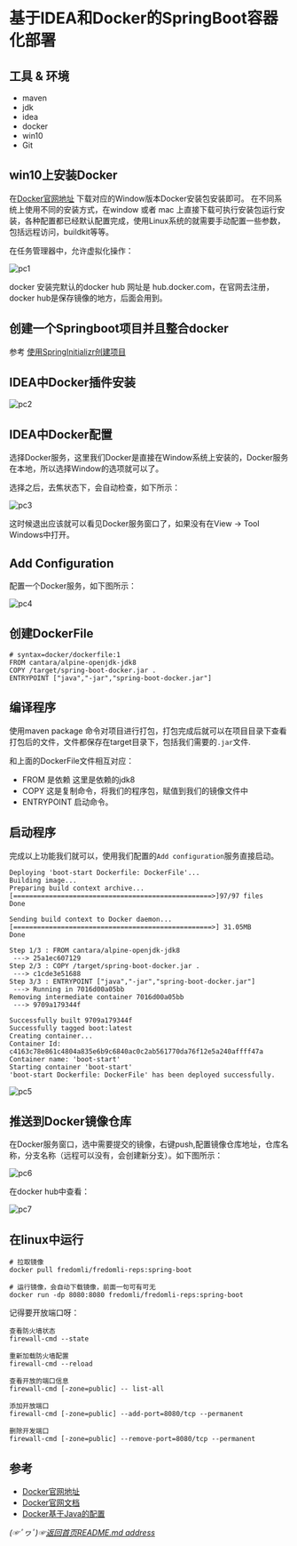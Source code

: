 # 基于IDEA和Docker的SpringBoot容器化部署

## 工具 & 环境
* maven
* jdk
* idea
* docker
* win10
* Git

## win10上安装Docker
在[Docker官网地址](https://www.docker.com/) 下载对应的Window版本Docker安装包安装即可。
在不同系统上使用不同的安装方式，在window 或者 mac 上直接下载可执行安装包运行安装，各种配置都已经默认配置完成，使用Linux系统的就需要手动配置一些参数，包括远程访问，buildkit等等。

在任务管理器中，允许虚拟化操作：

![pc1](https://gitee.com/fredomli/fredomli-picture/raw/picgo/static/images/wordpress/window10-install-docker.png)

docker 安装完默认的docker hub 网址是 hub.docker.com，在官网去注册，docker hub是保存镜像的地方，后面会用到。

## 创建一个Springboot项目并且整合docker
参考 [使用SpringInitializr创建项目](https://github.com/fredomli/java-standard/blob/main/docs/spring/spring/使用SpringInitializr创建项目.md)


## IDEA中Docker插件安装

![pc2](https://gitee.com/fredomli/fredomli-picture/raw/picgo/static/images/wordpress/install-docker-plugin.png)


## IDEA中Docker配置
选择Docker服务，这里我们Docker是直接在Window系统上安装的，Docker服务在本地，所以选择Window的选项就可以了。

选择之后，去焦状态下，会自动检查，如下所示：

![pc3](https://gitee.com/fredomli/fredomli-picture/raw/picgo/static/images/wordpress/idea-docker-config.png)

这时候退出应该就可以看见Docker服务窗口了，如果没有在View -> Tool Windows中打开。

## Add Configuration
配置一个Docker服务，如下图所示：

![pc4](https://gitee.com/fredomli/fredomli-picture/raw/picgo/static/images/wordpress/docker-add-configration.png)


## 创建DockerFile

```docker
# syntax=docker/dockerfile:1
FROM cantara/alpine-openjdk-jdk8
COPY /target/spring-boot-docker.jar .
ENTRYPOINT ["java","-jar","spring-boot-docker.jar"]
```

## 编译程序
使用maven package 命令对项目进行打包，打包完成后就可以在项目目录下查看打包后的文件，文件都保存在target目录下，包括我们需要的`.jar`文件.

和上面的DockerFile文件相互对应：
* FROM 是依赖 这里是依赖的jdk8
* COPY 这是复制命令，将我们的程序包，赋值到我们的镜像文件中
* ENTRYPOINT 启动命令。

## 启动程序
完成以上功能我们就可以，使用我们配置的`Add configuration`服务直接启动。

```text
Deploying 'boot-start Dockerfile: DockerFile'...
Building image...
Preparing build context archive...
[==================================================>]97/97 files
Done

Sending build context to Docker daemon...
[==================================================>] 31.05MB
Done

Step 1/3 : FROM cantara/alpine-openjdk-jdk8
 ---> 25a1ec607129
Step 2/3 : COPY /target/spring-boot-docker.jar .
 ---> c1cde3e51688
Step 3/3 : ENTRYPOINT ["java","-jar","spring-boot-docker.jar"]
 ---> Running in 7016d00a05bb
Removing intermediate container 7016d00a05bb
 ---> 9709a179344f

Successfully built 9709a179344f
Successfully tagged boot:latest
Creating container...
Container Id: c4163c78e861c4804a835e6b9c6840ac0c2ab561770da76f12e5a240affff47a
Container name: 'boot-start'
Starting container 'boot-start'
'boot-start Dockerfile: DockerFile' has been deployed successfully.
```

![pc5](https://gitee.com/fredomli/fredomli-picture/raw/picgo/static/images/wordpress/idea-config-docker-run-success.png)

## 推送到Docker镜像仓库
在Docker服务窗口，选中需要提交的镜像，右键push,配置镜像仓库地址，仓库名称，分支名称（远程可以没有，会创建新分支）。如下图所示：

![pc6](https://gitee.com/fredomli/fredomli-picture/raw/picgo/static/images/wordpress/idea-config-docker-push-reps.png)

在docker hub中查看：

![pc7](https://gitee.com/fredomli/fredomli-picture/raw/picgo/static/images/wordpress/idea-config-push-success.png)


## 在linux中运行
```shell
# 拉取镜像
docker pull fredomli/fredomli-reps:spring-boot

# 运行镜像，会自动下载镜像，前面一句可有可无 
docker run -dp 8080:8080 fredomli/fredomli-reps:spring-boot
```
记得要开放端口呀：
```shell
查看防火墙状态
firewall-cmd --state

重新加载防火墙配置
firewall-cmd --reload

查看开放的端口信息
firewall-cmd [-zone=public] -- list-all

添加开放端口
firewall-cmd [-zone=public] --add-port=8080/tcp --permanent

删除开发端口
firewall-cmd [-zone=public] --remove-port=8080/tcp --permanent
```

## 参考
* [Docker官网地址](https://www.docker.com/)
* [Docker官网文档](https://docs.docker.com/)
* [Docker基于Java的配置](https://docs.docker.com/language/java/build-images/)


*(☞ﾟヮﾟ)☞[返回首页README.md address](https://github.com/fredomli/java-standard)*
